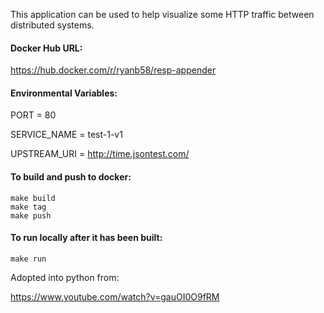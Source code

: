 This application can be used to help visualize some HTTP traffic between distributed systems.

#### Docker Hub URL:

https://hub.docker.com/r/ryanb58/resp-appender

#### Environmental Variables:

PORT = 80

SERVICE_NAME = test-1-v1

UPSTREAM_URI = http://time.jsontest.com/


#### To build and push to docker:

```
make build
make tag
make push
```

#### To run locally after it has been built:

```
make run
```


Adopted into python from:

https://www.youtube.com/watch?v=gauOI0O9fRM
